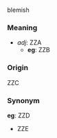 blemish
### Meaning
+ _adj_: ZZA
	+ __eg__: ZZB

### Origin

ZZC

### Synonym

__eg__: ZZD

+ ZZE


